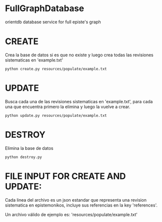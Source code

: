 # FullGraphDatabase
orientdb database service for full episte's graph

# CREATE 
Crea la base de datos si es que no existe y luego crea todas las revisiones sistematicas en 'example.txt'
```
python create.py resources/populate/example.txt
```

# UPDATE
Busca cada una de las revisiones sistematicas en 'example.txt', para cada una que encuentra primero la elimina y luego la vuelve a crear.
```
python update.py resources/populate/example.txt
```

# DESTROY
Elimina la base de datos
```
python destroy.py
```

# FILE INPUT FOR CREATE AND UPDATE:
Cada linea del archivo es un json estandar que representa una revision sistematica en epistemonikos, incluye sus referencias en la key 'references'.

Un archivo válido de ejemplo es: 'resources/populate/example.txt'
